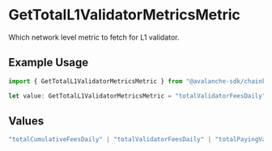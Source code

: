 # GetTotalL1ValidatorMetricsMetric

Which network level metric to fetch for L1 validator.

## Example Usage

```typescript
import { GetTotalL1ValidatorMetricsMetric } from "@avalanche-sdk/chainkit/models/operations";

let value: GetTotalL1ValidatorMetricsMetric = "totalValidatorFeesDaily";
```

## Values

```typescript
"totalCumulativeFeesDaily" | "totalValidatorFeesDaily" | "totalPayingValidatorsDaily"
```